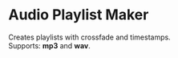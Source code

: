 <h1>Audio Playlist Maker</h1>
<p>
Creates playlists with crossfade and timestamps.<br>
Supports: <b>mp3</b> and <b>wav</b>.
</p>